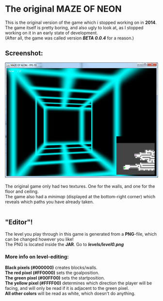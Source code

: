 # The original MAZE OF NEON
This is the original version of the game which i stopped working on in **2014**.
<br />
The game itself is pretty boring, and also ugly to look at, as I stopped working on it in an early state of development.
<br />
(After all, the game was called version ***BETA 0.0.4*** for a reason.)
<br />
## Screenshot:
![Screenshot from the game](https://raw.githubusercontent.com/McFlyboy/New-MAZE-OF-NEON/master/The-old-game/MAZE%20OF%20NEON.png)
<br />
<br />
The original game only had two textures. One for the walls, and one for the floor and ceiling.
<br />
The game also had a *minimap* (displayed at the bottom-right corner) which reveals which paths you have already taken.
<br />
<br />
## "Editor"!
The level you play through in this game is generated from a **PNG**-file, which can be changed however you like!
<br />
The PNG is located inside the **JAR**. Go to ***levels/level0.png***
<br />
### More info on level-editing:
**Black pixels (#000000)** creates blocks/walls.
<br />
**The red pixel (#FF0000)** sets the goalposition.
<br />
**The green pixel (#00FF00)** sets the startposition.
<br />
**The yellow pixel (#FFFF00)** determines which direction the player will be facing, and will only be read if it is adjacent to the green pixel.
<br />
**All other colors** will be read as white, which doesn't do anything.
